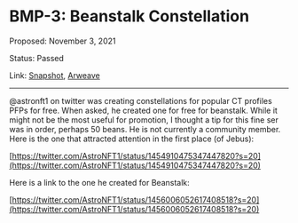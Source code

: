# BMP-3: Beanstalk Constellation

Proposed: November 3, 2021

Status: Passed

Link: [Snapshot](https://snapshot.org/#/beanstalkfarms.eth/proposal/0x395d380ba69ea8590c1e9bd2701ee14ef29bb233a005710af18e357ed65ff7cb), [Arweave](https://arweave.net/OlrahZQWVzrhbwGMnaSNAwveQem8p4YwmQ4gJeblTRI)

---

@astronft1 on twitter was creating constellations for popular CT profiles PFPs for free. When asked, he created one for free for beanstalk. While it might not be the most useful for promotion, I thought a tip for this fine ser was in order, perhaps 50 beans. He is not currently a community member. Here is the one that attracted attention in the first place (of Jebus):

[https://twitter.com/AstroNFT1/status/1454910475347447820?s=20](https://twitter.com/AstroNFT1/status/1454910475347447820?s=20)

Here is a link to the one he created for Beanstalk:

[https://twitter.com/AstroNFT1/status/1456006052617408518?s=20](https://twitter.com/AstroNFT1/status/1456006052617408518?s=20)
